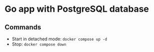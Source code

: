 # Go app with PostgreSQL database

## Commands

* Start in detached mode: `docker compose up -d`
* Stop: `docker compose down`
